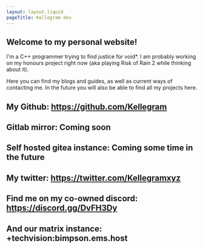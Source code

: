 ```yaml
---
layout: layout.liquid
pageTitle: Kellegram dev
---
```


## Welcome to my personal website!

I'm a C++ programmer trying to find justice for void*. I am probably working on my honours project right now (aka playing Risk of Rain 2 while thinking about it).

Here you can find my blogs and guides, as well as current ways of contacting me. In the future you will also be able to find all my projects here. 



## My Github: https://github.com/Kellegram
## Gitlab mirror: Coming soon
## Self hosted gitea instance: Coming some time in the future
## My twitter: https://twitter.com/Kellegramxyz

## Find me on my co-owned discord: https://discord.gg/DvFH3Dy
## And our matrix instance: +techvision:bimpson.ems.host




